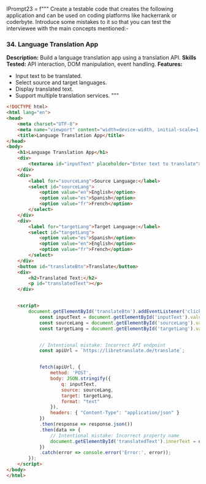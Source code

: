 IPrompt23 = f"""
Create a testable code that creates the following application and can be used on coding platforms like hackerrank or coderbyte. Introduce some mistakes to it so that you can test the interviewee with the main concepts mentioned:-
### 34. **Language Translation App**
   **Description:** Build a language translation app using a translation API.
   **Skills Tested:** API interaction, DOM manipulation, event handling.
   **Features:**
   - Input text to be translated.
   - Select source and target languages.
   - Display translated text.
   - Support multiple translation services.
"""
```html
<!DOCTYPE html>
<html lang="en">
<head>
    <meta charset="UTF-8">
    <meta name="viewport" content="width=device-width, initial-scale=1.0">
    <title>Language Translation App</title>
</head>
<body>
    <h1>Language Translation App</h1>
    <div>
        <textarea id="inputText" placeholder="Enter text to translate"></textarea>
    </div>
    <div>
        <label for="sourceLang">Source Language:</label>
        <select id="sourceLang">
            <option value="en">English</option>
            <option value="es">Spanish</option>
            <option value="fr">French</option>
        </select>
    </div>
    <div>
        <label for="targetLang">Target Language:</label>
        <select id="targetLang">
            <option value="es">Spanish</option>
            <option value="en">English</option>
            <option value="fr">French</option>
        </select>
    </div>
    <button id="translateBtn">Translate</button>
    <div>
        <h2>Translated Text:</h2>
        <p id="translatedText"></p>
    </div>


    <script>
        document.getElementById('translateBtn').addEventListener('click', function() {
            const inputText = document.getElementById('inputText').value;
            const sourceLang = document.getElementById('sourceLang').value;
            const targetLang = document.getElementById('targetLang').value;


            // Intentional mistake: Incorrect API endpoint
            const apiUrl = `https://libretranslate.de/translate`;


            fetch(apiUrl, {
                method: 'POST',
                body: JSON.stringify({
                    q: inputText,
                    source: sourceLang,
                    target: targetLang,
                    format: "text"
                }),
                headers: { "Content-Type": "application/json" }
            })
            .then(response => response.json())
            .then(data => {
                // Intentional mistake: Incorrect property name
                document.getElementById('translatedText').innerText = data.translatedText;
            })
            .catch(error => console.error('Error:', error));
        });
    </script>
</body>
</html>
```
